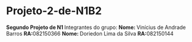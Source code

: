 # Projeto-2-de-N1B2
<strong> Segundo Projeto de N1 </strong>
Integrantes do grupo:
<strong> Nome: </strong>Vinícius de Andrade Barros <strong>RA:</strong>082150366
<strong> Nome: </strong>Doriedon Lima da Silva <strong>RA:</strong>082150144
